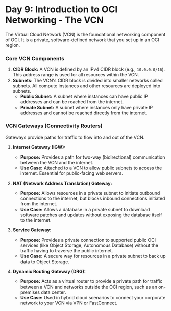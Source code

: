 # Day 9: Introduction to OCI Networking - The VCN

The Virtual Cloud Network (VCN) is the foundational networking component of OCI. It is a private, software-defined network that you set up in an OCI region.

### Core VCN Components

1.  **CIDR Block:** A VCN is defined by an IPv4 CIDR block (e.g., `10.0.0.0/16`). This address range is used for all resources within the VCN.
2.  **Subnets:** The VCN's CIDR block is divided into smaller networks called subnets. All compute instances and other resources are deployed into subnets.
    -   **Public Subnet:** A subnet where instances can have public IP addresses and can be reached from the internet.
    -   **Private Subnet:** A subnet where instances only have private IP addresses and cannot be reached directly from the internet.

### VCN Gateways (Connectivity Routers)

Gateways provide paths for traffic to flow into and out of the VCN.

1.  **Internet Gateway (IGW):**
    -   **Purpose:** Provides a path for two-way (bidirectional) communication between the VCN and the internet.
    -   **Use Case:** Attached to a VCN to allow public subnets to access the internet. Essential for public-facing web servers.

2.  **NAT (Network Address Translation) Gateway:**
    -   **Purpose:** Allows resources in a private subnet to initiate outbound connections to the internet, but blocks inbound connections initiated from the internet.
    -   **Use Case:** Allows a database in a private subnet to download software patches and updates without exposing the database itself to the internet.

3.  **Service Gateway:**
    -   **Purpose:** Provides a private connection to supported public OCI services (like Object Storage, Autonomous Database) without the traffic having to traverse the public internet.
    -   **Use Case:** A secure way for resources in a private subnet to back up data to Object Storage.

4.  **Dynamic Routing Gateway (DRG):**
    -   **Purpose:** Acts as a virtual router to provide a private path for traffic between a VCN and networks outside the OCI region, such as an on-premises data center.
    -   **Use Case:** Used in hybrid cloud scenarios to connect your corporate network to your VCN via VPN or FastConnect.
